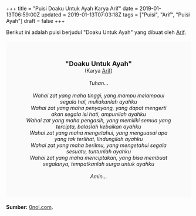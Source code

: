 +++
title = "Puisi Doaku Untuk Ayah Karya Arif"
date = 2019-01-13T06:59:00Z
updated = 2019-01-13T07:03:18Z
tags = ["Puisi", "Arif", "Puisi Ayah"]
draft = false
+++

<div dir="ltr" style="text-align: left;" trbidi="on"><div dir="ltr" style="text-align: left;" trbidi="on"><div dir="ltr" style="text-align: left;" trbidi="on"><div style="text-align: justify;">Berikut ini adalah puisi berjudul "Doaku Untuk Ayah" yang dibuat oleh <a href="https://www.0nol.com/" target="_blank">Arif</a>. </div><br /><div style="background: #FAFAFA; font-size: 14px; height: auto; margin: 0 auto; padding: 50px; text-align: center; width: auto;"><span style="font-size: 18px;"><b>"Doaku Untuk Ayah"</b></span><br />(Karya <a href="https://www.sekata.web.id/tags/arif" target="_blank">Arif</a>) <br /><br /><i>Tuhan...<br /><br />Wahai zat yang maha tinggi, yang mampu melampaui segala hal, muliakanlah ayahku<br />Wahai zat yang maha penyayang, yang dapat mengerti akan segala isi hati, ampunilah ayahku<br />Wahai zat yang maha pengasih, yang memiliki semua yang tercipta, balaslah kebaikan ayahku<br />Wahai zat yang maha mengetahui, yang menguasai apa yang tak terlihat, lindungilah ayahku<br />Wahai zat yang maha berilmu, yang mengetahui segala sesuatu, tuntunlah ayahku<br />Wahai zat yang maha menciptakan, yang bisa membuat segalanya, tempatkanlah surga untuk ayahku<br /><br />Amin...</i> </div></div></div><br /><div style="text-align: justify;"><b>Sumber:</b> <a href="https://www.0nol.com/puisi-ayah.html">0nol.com</a>.</div></div>
